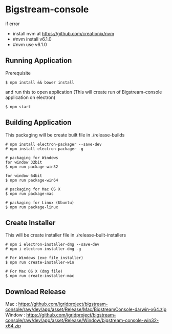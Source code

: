 # Bigstream-console

if error

- install nvm at https://github.com/creationix/nvm
- #nvm install v6.1.0
- #nvm use v6.1.0

## Running Application

Prerequisite

```
$ npm install && bower install
```

and run this to open application (This will create run of Bigstream-console application on electron)

```
$ npm start
```

## Building Application

This packaging will be create built file in ./release-builds

```
# npm install electron-packager --save-dev
# npm install electron-packager -g

# packaging for Windows
for window 32bit
$ npm run package-win32 

for window 64bit
$ npm run package-win64 

# packaging for Mac OS X
$ npm run package-mac

# packaging for Linux (Ubuntu)
$ npm run package-linux
```

## Create Installer

This will be create installer file in ./release-built-installers

```
# npm i electron-installer-dmg --save-dev
# npm i electron-installer-dmg -g

# For Windows (exe file installer)
$ npm run create-installer-win

# For Mac OS X (dmg file)
$ npm run create-installer-mac
```

## Download Release
Mac : https://github.com/igridproject/bigstream-console/raw/dev/app/asset/Release/Mac/BigstreamConsole-darwin-x64.zip
Window : https://github.com/igridproject/bigstream-console/raw/dev/app/asset/Release/Window/bigstream-console-win32-x64.zip
